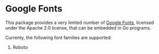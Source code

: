 # Google Fonts

This package provides a very limited number of [Google Fonts](https://fonts.google.com/), licensed under the Apache 2.0 license, that can be embedded in Go programs.

Currenty, the following font families are supported:

1. Roboto